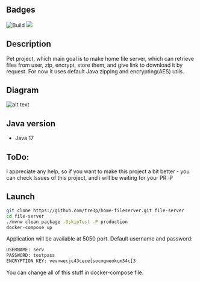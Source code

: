 ## Badges

![Build](https://github.com/tre3p/home-fileserver/actions/workflows/build.yml/badge.svg)
<a href="https://codeclimate.com/github/tre3p/home-fileserver/maintainability"><img src="https://api.codeclimate.com/v1/badges/d1d0ffd23c3814c5a71a/maintainability" /></a>

## Description

Pet project, which main goal is to make home file server, which can retrieve files from user, zip, encrypt, store them, and give link to download it by request. For now it uses default Java zipping and encrypting(AES) utils.

## Diagram

![alt text](https://github.com/tre3p/home-fileserver/blob/main/diagram.png?raw=true)

## Java version

* Java 17

## ToDo:

I appreciate any help, so if you want to make this project a bit better - you can check Issues of this project, and i will be waiting for your PR :P

## Launch

```sh
git clone https://github.com/tre3p/home-fileserver.git file-server
cd file-server
./mvnw clean package -DskipTest -P production
docker-compose up
```

Application will be available at 5050 port. Default username and password:

```sh
USERNAME: serv
PASSWORD: testpass
ENCRYPTION KEY: vevnwecjc43cece[socmqweokcm34c[3
```

You can change all of this stuff in docker-compose file.
